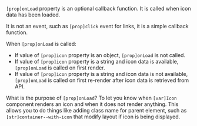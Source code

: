 `[prop]onLoad` property is an optional callback function. It is called when icon data has been loaded.

It is not an event, such as `[prop]click` event for links, it is a simple callback function.

When `[prop]onLoad` is called:

- If value of `[prop]icon` property is an object, `[prop]onLoad` is not called.
- If value of `[prop]icon` property is a string and icon data is available, `[prop]onLoad` is called on first render.
- If value of `[prop]icon` property is a string and icon data is not available, `[prop]onLoad` is called on first re-render after icon data is retrieved from API.

What is the purpose of `[prop]onLoad`? To let you know when `[var]Icon` component renders an icon and when it does not render anything. This allows you to do things like adding class name for parent element, such as `[str]container--with-icon` that modify layout if icon is being displayed.
